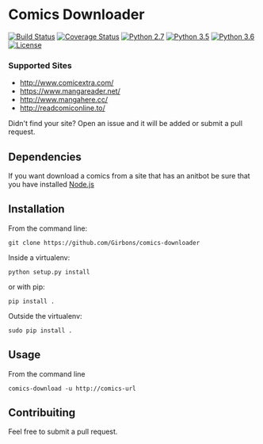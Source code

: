 # Comics Downloader

[![Build Status](https://travis-ci.org/Girbons/comics-downloader.svg?branch=master)](https://travis-ci.org/Girbons/comics-downloader)
[![Coverage Status](https://coveralls.io/repos/github/Girbons/comics-downloader/badge.svg?branch=master)](https://coveralls.io/github/Girbons/comics-downloader?branch=master)
[![Python 2.7](https://img.shields.io/badge/python-2.7-blue.svg)](https://www.python.org/download/releases/2.7/)
[![Python 3.5](https://img.shields.io/badge/python-3.5-blue.svg)](https://www.python.org/downloads/release/python-350/)
[![Python 3.6](https://img.shields.io/badge/python-3.6-blue.svg)](https://www.python.org/downloads/release/python-360/)
[![License](https://img.shields.io/badge/license-MIT-blue.svg)](LICENSE)


### Supported Sites

- http://www.comicextra.com/
- https://www.mangareader.net/
- http://www.mangahere.cc/
- http://readcomiconline.to/

Didn't find your site? Open an issue and it will be added or submit a pull request.

## Dependencies

If you want download a comics from a site that has an anitbot
be sure that you have installed [Node.js](https://nodejs.org/en/)


## Installation

From the command line:

```
git clone https://github.com/Girbons/comics-downloader
```

Inside a virtualenv:

```
python setup.py install
```

or with pip:

```
pip install .
```

Outside the virtualenv:

```
sudo pip install .
```

## Usage

From the command line

```
comics-download -u http://comics-url
```

## Contribuiting

Feel free to submit a pull request.
